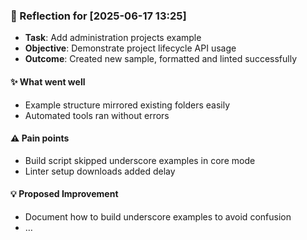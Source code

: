 ### :book: Reflection for [2025-06-17 13:25]
  - **Task**: Add administration projects example
  - **Objective**: Demonstrate project lifecycle API usage
  - **Outcome**: Created new sample, formatted and linted successfully

#### :sparkles: What went well
  - Example structure mirrored existing folders easily
  - Automated tools ran without errors

#### :warning: Pain points
  - Build script skipped underscore examples in core mode
  - Linter setup downloads added delay

#### :bulb: Proposed Improvement
  - Document how to build underscore examples to avoid confusion
  - …

